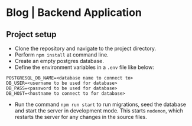 # Blog | Backend Application

## Project setup

- Clone the repository and navigate to the project directory.
- Perform `npm install` at command line.
- Create an empty postgres database.
- Define the environment variables in a `.env` file like below:
```
POSTGRESQL_DB_NAME=<database name to connect to>
DB_USER=<username to be used for database>
DB_PASS=<password to be used for database>
DB_HOST=<hostname to connect to for database>
```
- Run the command `npm run start` to run migrations, seed the database and start the server in development mode. This starts `nodemon`, which restarts the server for any changes in the source files.